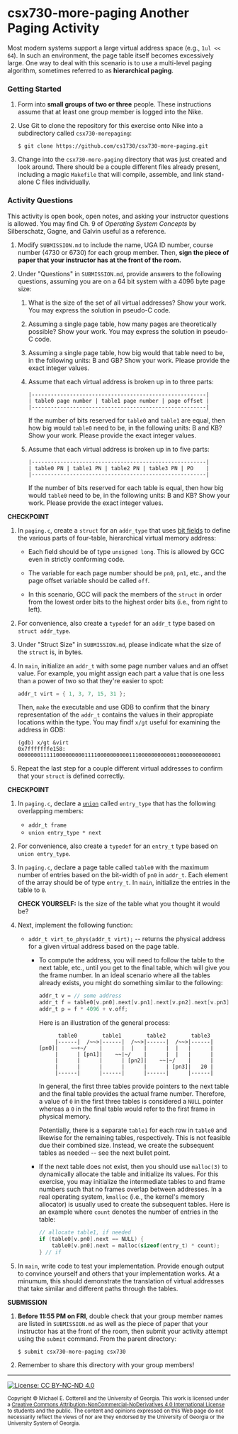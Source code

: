 # csx730-more-paging Another Paging Activity

Most modern systems support a large virtual address space (e.g., `1ul << 64`).
In such an environment, the page table itself becomes excessively large.
One way to deal with this scenario is to use a multi-level paging algorithm,
sometimes referred to as **hierarchical paging**.

### Getting Started

1. Form into **small groups of two or three** people. These instructions assume that at least one group
   member is logged into the Nike.

1. Use Git to clone the repository for this exercise onto Nike into a subdirectory called
   `csx730-morepaging`:

   ```
   $ git clone https://github.com/cs1730/csx730-more-paging.git
   ```

1. Change into the `csx730-more-paging` directory that was just created and look around.
   There should be a couple different files already present, including a magic `Makefile`
   that will compile, assemble, and link stand-alone C files individually.

### Activity Questions

This activity is open book, open notes, and asking your instructor questions is allowed.
You may find Ch. 9 of _Operating System Concepts_ by Silberschatz, Gagne, and Galvin
useful as a reference.

1. Modify `SUBMISSION.md` to include the name, UGA ID number, course number (4730 or 6730)
   for each group member. Then, **sign the piece of paper that your instructor has at the front
   of the room.**

1. Under "Questions" in `SUBMISSION.md`, provide answers to the following
   questions, assuming you are on a 64 bit system with a 4096 byte page size:

   1. What is the size of the set of all virtual addresses?
      Show your work. You may express the solution in pseudo-C code.

   1. Assuming a single page table, how many pages are theoretically possible?
      Show your work. You may express the solution in pseudo-C code.

   1. Assuming a single page table, how big would that table need to be,
      in the following units: B and GB? Show your work. Please provide the exact
      integer values.

   1. Assume that each virtual address is broken up in to three parts:

      ```
      |-------------------------------------------------------|
      | table0 page number | table1 page number | page offset |
      |-------------------------------------------------------|
      ```

      If the number of bits reserved for `table0` and `table1` are
      equal, then how big would `table0` need to be, in the
      following units: B and KB? Show your work. Please provide the exact
      integer values.

   1. Assume that each virtual address is broken up in to five parts:

      ```
      |-------------------------------------------------------|
      | table0 PN | table1 PN | table2 PN | table3 PN | PO    |
      |-------------------------------------------------------|
      ```

      If the number of bits reserved for each table is equal,
      then how big would `table0` need to be, in the following
      units: B and KB? Show your work. Please provide the exact
      integer values.

**CHECKPOINT**

1. In `paging.c`, create a `struct` for an `addr_type` that uses
   [bit fields](https://en.cppreference.com/w/c/language/bit_field)
   to define the various parts of four-table, hierarchical virtual
   memory address:

   * Each field should be of type `unsigned long`.
     This is allowed by GCC even in strictly conforming code.

   * The variable for each page number should be `pn0`, `pn1`, etc.,
     and the page offset variable should be called `off`.

   * In this scenario, GCC will pack the members of the `struct`
     in order from the lowest order bits to the highest order bits
     (i.e., from right to left).

1. For convenience, also create a `typedef` for an `addr_t` type based
   on `struct addr_type`.

1. Under "Struct Size" in `SUBMISSION.md`, please indicate what
   the size of the `struct` is, in bytes.

1. In `main`, initialize an `addr_t` with some page number values
   and an offset value. For example, you might assign each part
   a value that is one less than a power of two so that they're
   easier to spot:

   ```c
   addr_t virt = { 1, 3, 7, 15, 31 };
   ```

   Then, `make` the executable and use GDB to
   confirm that the binary representation of the `addr_t` contains
   the values in their appropiate locations within the type. You
   may findf `x/gt` useful for examining the address in GDB:

   ```
   (gdb) x/gt &virt
   0x7fffffffe158:  0000000111110000000001111000000000011100000000000110000000000001
   ```

1. Repeat the last step for a couple different virtual addresses
   to confirm that your `struct` is defined correctly.

**CHECKPOINT**

1. In `paging.c`, declare a [`union`](https://en.cppreference.com/w/c/language/union)
   called `entry_type` that has the following overlapping members:

   * `addr_t frame`
   * `union entry_type * next`

1. For convenience, also create a `typedef` for an `entry_t` type based
   on `union entry_type`.

1. In `paging.c`, declare a page table called `table0` with
   the maximum number of entries based on the bit-width of
   `pn0` in `addr_t`. Each element of the array should be of
   type `entry_t`. In `main`, initialize the entries in the table
   to `0`.

   **CHECK YOURSELF:** Is the size of the table what you thought it would be?

1. Next, implement the following function:

   * `addr_t virt_to_phys(addr_t virt);` -- returns the physical address for a
     given virtual address based on the page table.

     * To compute the address, you will need to follow the table to the
       next table, etc., until you get to the final table, which will give
       you the frame number. In an ideal scenario where all the tables
       already exists, you might do something similar to the following:

       ```c
       addr_t v = // some address
       addr_t f = table0[v.pn0].next[v.pn1].next[v.pn2].next[v.pn3].frame;
       addr_t p = f * 4096 + v.off;
       ```

       Here is an illustration of the general process:

       ```
             table0        table1        table2        table3
            |------|  /~~>|------|  /~~>|------|  /~~>|------|
       [pn0]|    ~~+~/    |      |  |   |      |  |   |      |
            |      | [pn1]|    ~~|~/    |      |  |   |      |
            |      |      |      | [pn2]|    ~~|~/    |      |
            |      |      |      |      |      | [pn3]|   20 |
            |------|      |------|      |------|      |------|
       ```

       In general, the first three tables provide pointers to the next table
       and the final table provides the actual frame number. Therefore,
       a value of `0` in the first three tables is considered a `NULL` pointer
       whereas a `0` in the final table would refer to the first frame in
       physical memory.

	   Potentially, there is a separate `table1` for each row in `table0` and
	   likewise for the remaining tables, respectively. This is not feasible
	   due their combined size. Instead, we create the subsequent tables
	   as needed -- see the next bullet point.

     * If the next table does not exist, then you should use `malloc(3)` to
       dynamically allocate the table and initialize its values. For this
       exercise, you may initialize the intermediate tables to and frame numbers
       such that no frames overlap between addresses. In a real operating system,
       `kmalloc` (i.e., the kernel's memory allocator) is usually used to create
       the subsequent tables. Here is an example where `count` denotes the
	   number of entries in the table:

       ```c
	   // allocate table1, if needed
       if (table0[v.pn0].next == NULL) {
           table0[v.pn0].next = malloc(sizeof(entry_t) * count);
       } // if
       ```

1. In `main`, write code to test your implementation. Provide enough output to
   convince yourself and others that your implementation works. At a minumum,
   this should demonstrate the translation of virtual addresses that take
   similar and different paths through the tables.

**SUBMISSION**

1. **Before 11:55 PM on FRI**, double check that your group member names are listed
   in `SUBMISSION.md` as well as the piece of paper that your instructor has at the
   front of the room, then submit your activity attempt using the `submit` command.
   From the parent directory:

   ```
   $ submit csx730-more-paging csx730
   ```

1. Remember to share this directory with your group members!

<hr/>

[![License: CC BY-NC-ND 4.0](https://img.shields.io/badge/License-CC%20BY--NC--ND%204.0-lightgrey.svg)](http://creativecommons.org/licenses/by-nc-nd/4.0/)

<small>
Copyright &copy; Michael E. Cotterell and the University of Georgia.
This work is licensed under a <a rel="license" href="http://creativecommons.org/licenses/by-nc-nd/4.0/">Creative Commons Attribution-NonCommercial-NoDerivatives 4.0 International License</a> to students and the public.
The content and opinions expressed on this Web page do not necessarily reflect the views of nor are they endorsed by the University of Georgia or the University System of Georgia.
</small>
